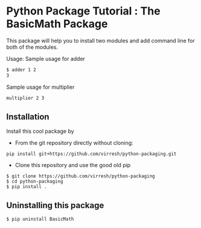 # Python Package Tutorial : The BasicMath Package

This package will help you to install two modules and add command line for both
of the modules.

Usage:
Sample usage for adder
```bash
$ adder 1 2
3
```

Sample usage for multiplier
```bash
multiplier 2 3
```
## Installation

Install this cool package by 
* From the git repository directly without cloning:
```
pip install git+https://github.com/virresh/python-packaging.git
```

* Clone this repository and use the good old pip
```
$ git clone https://github.com/virresh/python-packaging
$ cd python-packaging
$ pip install .
```

## Uninstalling this package

```
$ pip uninstall BasicMath
```